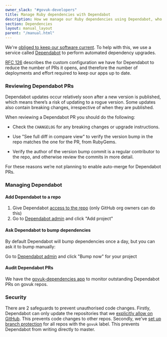 ```yaml
---
owner_slack: "#govuk-developers"
title: Manage Ruby dependencies with Dependabot
description: How we manage our Ruby dependencies using Dependabot, who can merge PRs and security
section: Dependencies
layout: manual_layout
parent: "/manual.html"
---
```


We're [obliged to keep our software current][current]. To help with this, we use a
service called [Dependabot][] to perform automated dependency upgrades.

[RFC 126][] describes the custom configuration we have for Dependabot to reduce the
number of PRs it opens, and therefore the number of deployments and effort required to
keep our apps up to date.

### Reviewing Dependabot PRs

Dependabot updates occur relatively soon after a new version is published, which means
there’s a risk of updating to a rogue version. Some updates also contain breaking
changes, irrespective of when they are published.

When reviewing a Dependabot PR you should do the following:

- Check the `CHANGELOG` for any breaking changes or upgrade instructions.

- Use "See full diff in compare view" to verify the version bump in the repo matches
  the one for the PR, from RubyGems.

- Verify the author of the version bump commit is a regular contributor to the repo,
  and otherwise review the commits in more detail.

For these reasons we’re not planning to enable auto-merge for Dependabot PRs.

### Managing Dependabot

#### Add Dependabot to a repo

1. Give Dependabot [access to the repo][access] (only GitHub org owners can do this)
1. Go to [Dependabot admin][admin] and click "Add project"

#### Ask Dependabot to bump dependencies

By default Dependabot will bump dependencies once a day, but you can ask it to bump manually:

Go to [Dependabot admin][admin] and click "Bump now" for your project

#### Audit Dependabot PRs

We have the [govuk-dependencies app][app] to monitor outstanding Dependabot PRs on govuk repos.

### Security

There are 2 safeguards to prevent unauthorised code changes. Firstly, Dependabot can only update the repositories that we [explicitly allow on GitHub][access]. This prevents code changes to other repos. Secondly, we've [set up branch protection](/manual/configure-github-repo.html#auto-configuration) for all repos with the `govuk` label. This prevents Dependabot from writing directly to master.

[RFC 126]: https://github.com/alphagov/govuk-rfcs/blob/master/rfc-126-custom-configuration-for-dependabot.md
[ext]: https://docs.publishing.service.gov.uk/manual/merge-pr.html
[access]: https://github.com/organizations/alphagov/settings/installations/87197
[current]: /manual/keeping-software-current.html
[Dependabot]: https://dependabot.com
[admin]: https://app.dependabot.com/accounts/alphagov/repos
[app]: /apps/govuk-dependencies.html
